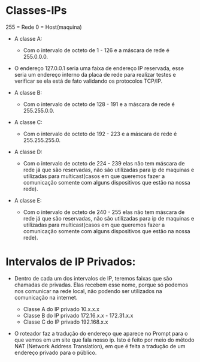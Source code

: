 # Classes-IPs

255 = Rede
0 = Host(maquina)

- A classe A:
  - Com o intervalo de octeto de 1 - 126 e a máscara de rede é 255.0.0.0.

- O endereço 127.0.0.1 seria uma faixa de endereço IP reservada, esse seria um endereço interno da placa de rede para realizar testes e verificar se ela está de fato validando os protocolos TCP/IP.

- A classe B:
  -  Com o intervalo de octeto de 128 - 191 e a máscara de rede é 255.255.0.0.
- A classe C:
  - Com o intervalo de octeto de 192 - 223 e a máscara de rede é 255.255.255.0.
- A classe D:
  - Com o intervalo de octeto de 224 - 239 elas não tem máscara de rede já que são reservadas, não são utilizadas para ip de maquinas e utilizadas para multicast(casos em que queremos fazer a comunicação somente com alguns dispositivos que estão na nossa rede). 
- A classe E:
  - Com o intervalo de octeto de 240 - 255 elas não tem máscara de rede já que são reservadas, não são utilizadas para ip de maquinas e utilizadas para multicast(casos em que queremos fazer a comunicação somente com alguns dispositivos que estão na nossa rede).

# Intervalos de IP Privados:
- Dentro de cada um dos intervalos de IP, teremos faixas que são chamadas de privadas. Elas recebem esse nome, porque só podemos nos comunicar na rede local, não podendo ser utilizados na comunicação na internet.
  - Classe A do IP privado 10.x.x.x
  - Classe B do IP privado 172.16.x.x - 172.31.x.x
  - Classe C do IP privado 192.168.x.x

- O roteador faz a tradução do endereço que aparece no Prompt para o que vemos em um site que fala nosso ip. Isto é feito por meio do método NAT (Network Address Translation), em que é feita a tradução de um endereço privado para o público.

 
